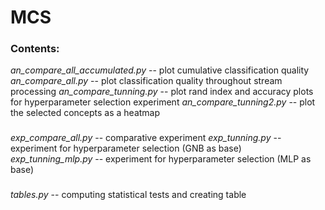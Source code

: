 # MCS

### Contents:
*an_compare_all_accumulated.py* -- plot cumulative classification quality
*an_compare_all.py* -- plot classification quality throughout stream processing
*an_compare_tunning.py* -- plot rand index and accuracy plots for hyperparameter selection experiment
*an_compare_tunning2.py* -- plot the selected concepts as a heatmap

###

*exp_compare_all.py* -- comparative experiment
*exp_tunning.py* -- experiment for hyperparameter selection (GNB as base)
*exp_tunning_mlp.py* -- experiment for hyperparameter selection (MLP as base)

###

*tables.py* -- computing statistical tests and creating table